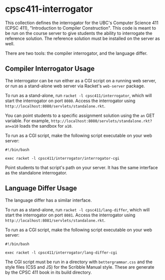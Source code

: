 cpsc411-interrogator
=======
This collection defines the interrogator for the UBC's Computer Science
411 (CPSC 411), "Introduction to Compiler Construction".
This code is meant to be run on the course server to give students the ability
to interrogate the reference solution.
The reference solution must be installed on the server as well.

There are two tools: the compiler interrogator, and the language differ.

## Compiler Interrogator Usage
The interrogator can be run either as a CGI script on a running web server, or
run as a stand-alone web server via Racket's `web-server` package.

To run as a stand-alone, run `racket -l cpsc411/interrogator`, which will start
the interrogator on port `8080`.
Access the interrogator using `http://localhost:8080/servlets/standalone.rkt`.

You can point students to a specific assignment solution using the `an` GET
variable.
For example, `http://localhost:8080/servlets/standalone.rkt?an=a10` loads the sandbox
for `a10`.

To run as a CGI script, make the following script executable on your web server:
```
#!/bin/bash

exec racket -l cpsc411/interrogator/interrogator-cgi
```
Point students to that script's path on your server.
It has the same interface as the standalone interrogator.

## Language Differ Usage
The language differ has a similar interface.

To run as a stand-alone, run `racket -l cpsc411/lang-differ`, which will start
the interrogator on port `8081`.
Access the interrogator using `http://localhost:8081/servlets/standalone.rkt`.

To run as a CGI script, make the following script executable on your web server:
```
#!/bin/bash

exec racket -l cpsc411/interrogator/lang-differ-cgi
```

The CGI script must be run in a directory with `bettergrammar.css` and the style
files (CSS and JS) for the Scribble Manual style.
These are generate by the CPSC 411 book in its build directory.
